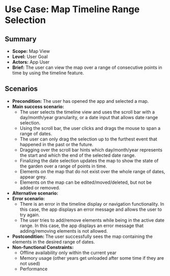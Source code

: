 # Use Case: Map Timeline Range Selection

## Summary

- **Scope:** Map View
- **Level:** User Goal
- **Actors:** App User
- **Brief:** The user can view the map over a range of consecutive points in time by using the timeline feature.

## Scenarios

- **Precondition:**
  The user has opened the app and selected a map.
- **Main success scenario:**
  - The user selects the timeline view and uses the scroll bar with a day/month/year granularity, or a date input that allows date range selection.
  - Using the scroll bar, the user clicks and drags the mouse to span a range of dates.
  - The user can only drag the selection up to the furthest event that happened in the past or the future.
  - Dragging over the scroll bar hints which day/month/year represents the start and which the end of the selected date range.
  - Finalizing the date selection updates the map to show the state of the garden over a range of points in time.
  - Elements on the map that do not exist over the whole range of dates, appear grey.
  - Elements on the map can be edited/moved/deleted, but not be added or removed.
- **Alternative scenario:**
- **Error scenario:**
  - There is an error in the timeline display or navigation functionality.
    In this case, the app displays an error message and allows the user to try again.
  - The user tries to add/remove elements while being in the active date range.
    In this case, the app displays an error message that adding/removing elements is not allowed.
- **Postcondition:**
  The user successfully sees the map containing the elements in the desired range of dates.
- **Non-functional Constraints:**
  - Offline availability only within the current year
  - Memory usage (other years get unloaded after some time if they are not used)
  - Performance
